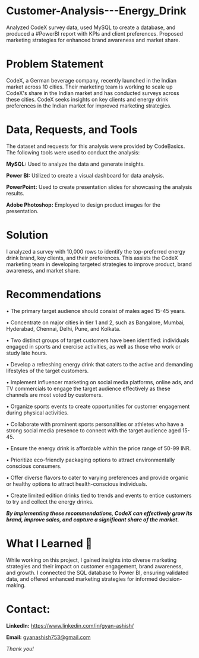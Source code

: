 # Customer-Analysis---Energy_Drink
Analyzed CodeX survey data, used MySQL to create a database, and produced a #PowerBI report with KPIs and client preferences. Proposed marketing strategies for enhanced brand awareness and market share.

# Problem Statement
CodeX, a German beverage company, recently launched in the Indian market across 10 cities. Their marketing team is working to scale up CodeX's share in the Indian market and has conducted surveys across these cities.
CodeX seeks insights on key clients and energy drink preferences in the Indian market for improved marketing strategies.

# Data, Requests, and Tools
The dataset and requests for this analysis were provided by CodeBasics. The following tools were used to conduct the analysis:

**MySQL:** Used to analyze the data and generate insights.

**Power BI:** Utilized to create a visual dashboard for data analysis.

**PowerPoint:** Used to create presentation slides for showcasing the analysis results.

**Adobe Photoshop:** Employed to design product images for the presentation.

# Solution
I analyzed a survey with 10,000 rows to identify the top-preferred energy drink brand, key clients, and their preferences. This assists the CodeX marketing team in developing targeted strategies to improve product, brand awareness, and market share.

# Recommendations
• The primary target audience should consist of males aged 15-45 years.

• Concentrate on major cities in tier 1 and 2, such as Bangalore, Mumbai, Hyderabad, Chennai, Delhi, Pune, and Kolkata.

• Two distinct groups of target customers have been identified: individuals engaged in sports and exercise activities, as well as those who work or study late hours.

• Develop a refreshing energy drink that caters to the active and demanding lifestyles of the target customers.

• Implement influencer marketing on social media platforms, online ads, and TV commercials to engage the target audience effectively as these channels are most voted by customers.

• Organize sports events to create opportunities for customer engagement during physical activities.

• Collaborate with prominent sports personalities or athletes who have a strong social media presence to connect with the target audience aged 15-45.

• Ensure the energy drink is affordable within the price range of 50-99 INR.

• Prioritize eco-friendly packaging options to attract environmentally conscious consumers.

• Offer diverse flavors to cater to varying preferences and provide organic or healthy options to attract health-conscious individuals.

• Create limited edition drinks tied to trends and events to entice customers to try and collect the energy drinks.

_**By implementing these recommendations, CodeX can effectively grow its brand, improve sales, and capture a significant share of the market.**_

# What I Learned 🌱

While working on this project, I gained insights into diverse marketing strategies and their impact on customer engagement, brand awareness, and growth. I connected the SQL database to Power BI, ensuring validated data, and offered enhanced marketing strategies for informed decision-making.

# Contact:

**LinkedIn:** https://www.linkedin.com/in/gyan-ashish/

**Email:** gyanashish753@gmail.com

_Thank you!_
